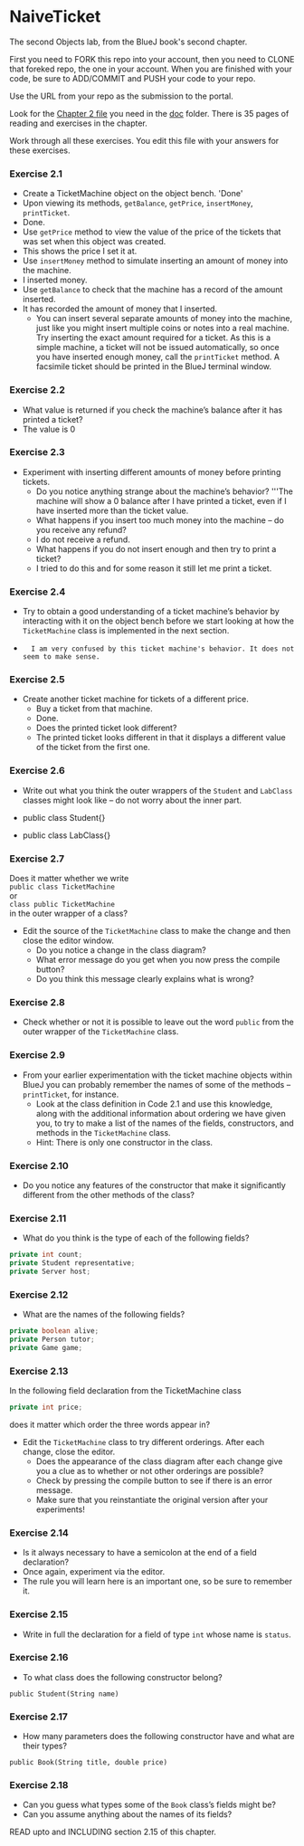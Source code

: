 # NaiveTicket

The second Objects lab, from the BlueJ book's second chapter.

First you need to FORK this repo into your account, then you need to CLONE that foreked repo, the one in your account. 
When you are finished with your code, be sure to ADD/COMMIT and PUSH your code to your repo.

Use the URL from your repo as the submission to the portal. 

Look for the [Chapter 2 file](./doc/BlueJ-objects-first-ch2.pdf) you need in the [doc](./doc) folder.
There is 35 pages of reading and exercises in the chapter.

Work through all these exercises. You edit this file with your answers for these exercises.

### Exercise 2.1
* Create a TicketMachine object on the object bench.
'Done'
* Upon viewing its methods, `getBalance`, `getPrice`, `insertMoney`, `printTicket`.
* 	Done.
* Use `getPrice` method to view the value of the price of the tickets that was set when this object was created.
* 	This shows the price I set it at.
* Use `insertMoney` method to simulate inserting an amount of money into the machine.
* 	I inserted money. 
* Use `getBalance` to check that the machine has a record of the amount inserted.	
* 	It has recorded the amount of money that I inserted. 
	* You can insert several separate amounts of money into the machine, just like you might insert multiple coins or notes into a real machine. Try inserting the exact amount required for a ticket. As this is a simple machine, a ticket will not be issued automatically, so once you have inserted enough money, call the `printTicket` method. A facsimile ticket should be printed in the BlueJ terminal window.
	
### Exercise 2.2
* What value is returned if you check the machine’s balance after it has printed a ticket?	
* 	The value is 0

### Exercise 2.3
* Experiment with inserting different amounts of money before printing tickets.
	* Do you notice anything strange about the machine’s behavior?
	'''The machine will show a 0 balance after I have printed a ticket, even if I have inserted more than the ticket value. 
	* What happens if you insert too much money into the machine – do you receive any refund?
	* 	I do not receive a refund. 
	* What happens if you do not insert enough and then try to print a ticket?
	* 	I tried to do this and for some reason it still let me print a ticket. 

### Exercise 2.4
* Try to obtain a good understanding of a ticket machine’s behavior by interacting with it on the object bench before we start looking at how the `TicketMachine` class is implemented in the next section.
* 		I am very confused by this ticket machine's behavior. It does not seem to make sense. 

### Exercise 2.5
* Create another ticket machine for tickets of a different price.
	* Buy a ticket from that machine.
	* 	Done. 
	* Does the printed ticket look different?
	* 	The printed ticket looks different in that it displays a different value of the ticket from the first one. 

### Exercise 2.6
* Write out what you think the outer wrappers of the `Student` and `LabClass` classes might look like – do not worry about the inner part.

* public class Student{}
* public class LabClass{}


### Exercise 2.7
Does it matter whether we write<br>
`public class TicketMachine`<br>
or<br>
`class public TicketMachine`<br>
in the outer wrapper of a class?

* Edit the source of the `TicketMachine` class to make the change and then close the editor window.
	* Do you notice a change in the class diagram?
	* What error message do you get when you now press the compile button?
	* Do you think this message clearly explains what is wrong?

### Exercise 2.8
* Check whether or not it is possible to leave out the word `public` from the outer wrapper of the `TicketMachine` class.

### Exercise 2.9
* From your earlier experimentation with the ticket machine objects within BlueJ you can probably remember the names of some of the methods – `printTicket`, for instance.
	* Look at the class definition in Code 2.1 and use this knowledge, along with the additional information about ordering we have given you, to try to make a list of the names of the fields, constructors, and methods in the `TicketMachine` class.
	* Hint: There is only one constructor in the class.

### Exercise 2.10
* Do you notice any features of the constructor that make it significantly different from the other methods of the class?

### Exercise 2.11
* What do you think is the type of each of the following fields?

```java
private int count;
private Student representative;
private Server host;
```

### Exercise 2.12
* What are the names of the following fields?

```java
private boolean alive;
private Person tutor;
private Game game;
```
### Exercise 2.13

In the following field declaration from the TicketMachine class<br>

```java
private int price;
```
does it matter which order the three words appear in?
* Edit the `TicketMachine` class to try different orderings. After each change, close the editor.
	* Does the appearance of the class diagram after each change give you a clue as to whether or not other orderings are
possible?
	* Check by pressing the compile button to see if there is an error message.
	* Make sure that you reinstantiate the original version after your experiments!

### Exercise 2.14
* Is it always necessary to have a semicolon at the end of a field declaration?
* Once again, experiment via the editor.
* The rule you will learn here is an important one, so be sure to remember it.


### Exercise 2.15
* Write in full the declaration for a field of type `int` whose name is `status`.

### Exercise 2.16
* To what class does the following constructor belong?
```
public Student(String name)
```

### Exercise 2.17
* How many parameters does the following constructor have and what are their types?
```
public Book(String title, double price)
```

### Exercise 2.18
* Can you guess what types some of the `Book` class’s fields might be?
* Can you assume anything about the names of its fields?

READ upto and INCLUDING section 2.15 of this chapter.
